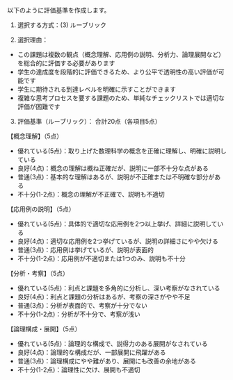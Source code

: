 以下のように評価基準を作成します。

1. 選択する方式：(3) ルーブリック

2. 選択理由：
- この課題は複数の観点（概念理解、応用例の説明、分析力、論理展開など）を総合的に評価する必要があります
- 学生の達成度を段階的に評価できるため、より公平で透明性の高い評価が可能です
- 学生に期待される到達レベルを明確に示すことができます
- 複雑な思考プロセスを要する課題のため、単純なチェックリストでは適切な評価が困難です

3. 評価基準（ルーブリック）：
合計20点（各項目5点）

【概念理解】（5点）
- 優れている(5点)：取り上げた数理科学の概念を正確に理解し、明確に説明している
- 良好(4点)：概念の理解は概ね正確だが、説明に一部不十分な点がある
- 普通(3点)：基本的な理解はあるが、説明が不正確または不明確な部分がある
- 不十分(1-2点)：概念の理解が不正確で、説明も不適切

【応用例の説明】（5点）
- 優れている(5点)：具体的で適切な応用例を2つ以上挙げ、詳細に説明している
- 良好(4点)：適切な応用例を2つ挙げているが、説明の詳細さにやや欠ける
- 普通(3点)：応用例は挙げているが、説明が表面的
- 不十分(1-2点)：応用例が不適切または1つのみ、説明も不十分

【分析・考察】（5点）
- 優れている(5点)：利点と課題を多角的に分析し、深い考察がなされている
- 良好(4点)：利点と課題の分析はあるが、考察の深さがやや不足
- 普通(3点)：分析が表面的で、考察が十分でない
- 不十分(1-2点)：分析が不十分で、考察が浅い

【論理構成・展開】（5点）
- 優れている(5点)：論理的な構成で、説得力のある展開がなされている
- 良好(4点)：論理的な構成だが、一部展開に飛躍がある
- 普通(3点)：論理構成にやや難があり、展開にも改善の余地がある
- 不十分(1-2点)：論理性に欠け、展開も不適切